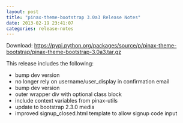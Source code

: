 ```yaml
---
layout: post
title: "pinax-theme-bootstrap 3.0a3 Release Notes"
date: 2013-02-19 23:41:07
categories: release-notes
---
```


Download: <https://pypi.python.org/packages/source/p/pinax-theme-bootstrap/pinax-theme-bootstrap-3.0a3.tar.gz>

This release includes the following:

* bump dev version
* no longer rely on username/user_display in confirmation email
* bump dev version
* outer wrapper div with optional class block
* include context variables from pinax-utils
* update to bootstrap 2.3.0 media
* improved signup_closed.html template to allow signup code input
